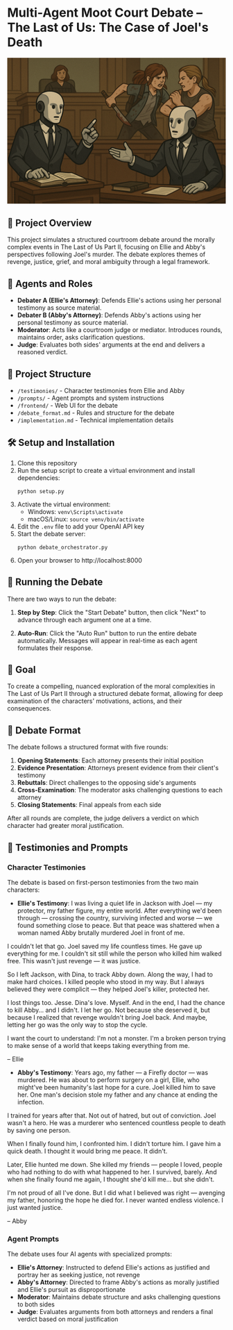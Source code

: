 # Multi-Agent Moot Court Debate – The Last of Us: The Case of Joel's Death

![Moot Court](./mootcourt.png)

## 🚀 Project Overview

This project simulates a structured courtroom debate around the morally complex events in The Last of Us Part II, focusing on Ellie and Abby's perspectives following Joel's murder. The debate explores themes of revenge, justice, grief, and moral ambiguity through a legal framework.

## 🧠 Agents and Roles

- **Debater A (Ellie's Attorney)**: Defends Ellie's actions using her personal testimony as source material.
- **Debater B (Abby's Attorney)**: Defends Abby's actions using her personal testimony as source material.
- **Moderator**: Acts like a courtroom judge or mediator. Introduces rounds, maintains order, asks clarification questions.
- **Judge**: Evaluates both sides' arguments at the end and delivers a reasoned verdict.

## 📁 Project Structure

- `/testimonies/` - Character testimonies from Ellie and Abby
- `/prompts/` - Agent prompts and system instructions
- `/frontend/` - Web UI for the debate
- `/debate_format.md` - Rules and structure for the debate
- `/implementation.md` - Technical implementation details

## 🛠️ Setup and Installation

1. Clone this repository
2. Run the setup script to create a virtual environment and install dependencies:
   ```
   python setup.py
   ```
3. Activate the virtual environment:
   - Windows: `venv\Scripts\activate`
   - macOS/Linux: `source venv/bin/activate`
4. Edit the `.env` file to add your OpenAI API key
5. Start the debate server:
   ```
   python debate_orchestrator.py
   ```
6. Open your browser to http://localhost:8000

## 💬 Running the Debate

There are two ways to run the debate:

1. **Step by Step**: Click the "Start Debate" button, then click "Next" to advance through each argument one at a time.

2. **Auto-Run**: Click the "Auto Run" button to run the entire debate automatically. Messages will appear in real-time as each agent formulates their response.

## 🎯 Goal

To create a compelling, nuanced exploration of the moral complexities in The Last of Us Part II through a structured debate format, allowing for deep examination of the characters' motivations, actions, and their consequences.

## 📜 Debate Format

The debate follows a structured format with five rounds:

1. **Opening Statements**: Each attorney presents their initial position
2. **Evidence Presentation**: Attorneys present evidence from their client's testimony
3. **Rebuttals**: Direct challenges to the opposing side's arguments
4. **Cross-Examination**: The moderator asks challenging questions to each attorney
5. **Closing Statements**: Final appeals from each side

After all rounds are complete, the judge delivers a verdict on which character had greater moral justification.

## 📝 Testimonies and Prompts

### Character Testimonies

The debate is based on first-person testimonies from the two main characters:

- **Ellie's Testimony**: 
I was living a quiet life in Jackson with Joel — my protector, my father figure, my entire world. After everything we'd been through — crossing the country, surviving infected and worse — we found something close to peace. But that peace was shattered when a woman named Abby brutally murdered Joel in front of me.

I couldn't let that go. Joel saved my life countless times. He gave up everything for me. I couldn't sit still while the person who killed him walked free. This wasn't just revenge — it was justice.

So I left Jackson, with Dina, to track Abby down. Along the way, I had to make hard choices. I killed people who stood in my way. But I always believed they were complicit — they helped Joel's killer, protected her.

I lost things too. Jesse. Dina's love. Myself. And in the end, I had the chance to kill Abby… and I didn't. I let her go. Not because she deserved it, but because I realized that revenge wouldn't bring Joel back. And maybe, letting her go was the only way to stop the cycle.

I want the court to understand: I'm not a monster. I'm a broken person trying to make sense of a world that keeps taking everything from me.

– Ellie

- **Abby's Testimony**: 
Years ago, my father — a Firefly doctor — was murdered. He was about to perform surgery on a girl, Ellie, who might've been humanity's last hope for a cure. Joel killed him to save her. One man's decision stole my father and any chance at ending the infection.

I trained for years after that. Not out of hatred, but out of conviction. Joel wasn't a hero. He was a murderer who sentenced countless people to death by saving one person.

When I finally found him, I confronted him. I didn't torture him. I gave him a quick death. I thought it would bring me peace. It didn't.

Later, Ellie hunted me down. She killed my friends — people I loved, people who had nothing to do with what happened to her. I survived, barely. And when she finally found me again, I thought she'd kill me… but she didn't.

I'm not proud of all I've done. But I did what I believed was right — avenging my father, honoring the hope he died for. I never wanted endless violence. I just wanted justice.

– Abby

### Agent Prompts

The debate uses four AI agents with specialized prompts:

- **Ellie's Attorney**: Instructed to defend Ellie's actions as justified and portray her as seeking justice, not revenge
- **Abby's Attorney**: Directed to frame Abby's actions as morally justified and Ellie's pursuit as disproportionate
- **Moderator**: Maintains debate structure and asks challenging questions to both sides
- **Judge**: Evaluates arguments from both attorneys and renders a final verdict based on moral justification

